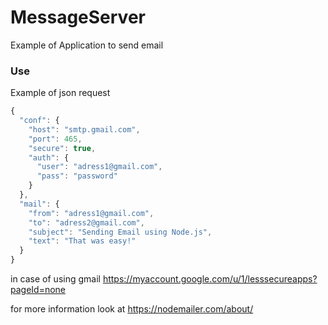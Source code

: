 # MessageServer

Example of Application to send email

### Use

Example of json request
```javascript
{
  "conf": {
    "host": "smtp.gmail.com",
    "port": 465,
    "secure": true,
    "auth": {
      "user": "adress1@gmail.com",
      "pass": "password"
    }
  },
  "mail": {
    "from": "adress1@gmail.com",
    "to": "adress2@gmail.com",
    "subject": "Sending Email using Node.js",
    "text": "That was easy!"
  }
}
```

in case of using gmail  https://myaccount.google.com/u/1/lesssecureapps?pageId=none

for more information look at https://nodemailer.com/about/

